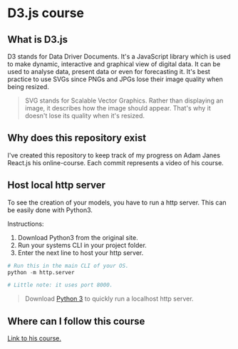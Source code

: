 # D3.js course

## What is D3.js

D3 stands for Data Driver Documents. It's a JavaScript library which is used to make dynamic, interactive and graphical view of digital data. It can be used to analyse data, present data or even for forecasting it. It's best practice to use SVGs since PNGs and JPGs lose their image quality when being resized.

> SVG stands for Scalable Vector Graphics. Rather than displaying an image, it describes how the image should appear. That's why it doesn't lose its quality when it's resized.

## Why does this repository exist

I've created this repository to keep track of my progress on Adam Janes React.js his online-course. Each commit represents a video of his course.

## Host local http server

To see the creation of your models, you have to run a http server. This can be easily done with Python3.

Instructions:

1) Download Python3 from the original site.
2) Run your systems CLI in your project folder.
3) Enter the next line to host your http server.

```python
# Run this in the main CLI of your OS.
python -m http.server

# Little note: it uses port 8000.
```

> Download [Python 3](https://www.python.org/downloads/) to quickly run a localhost http server.

## Where can I follow this course

[Link to his course.](https://www.udemy.com/course/masteringd3js/)
